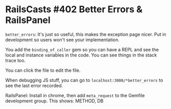 # RailsCasts #402 Better Errors & RailsPanel

`better_errors`: It's just so useful, this makes the exception page nicer. Put in development so users won't see your implementation.

You add the `binding_of_caller` gem so you can have a REPL and see the local and instance variables in the code. You can see things in the stack trace too.

You can click the file to edit the file.

When debugging JS stuff, you can go to `localhost:3000/*better_errors` to see the last error recorded.

RailsPanel: Install in chrome, then add `meta_request` to the Gemfile development group. This shows: METHOD, DB 
